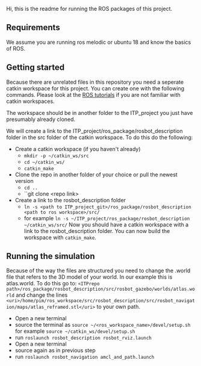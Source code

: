 Hi, this is the readme for running the ROS packages of this project.

## Requirements

We assume you are running ros melodic or ubuntu 18 and know the basics of ROS.

## Getting started

Because there are unrelated files in this repository you need a seperate catkin workspace for this project. You can create one with the following commands. Please look at the [ROS tutorials](http://wiki.ros.org/ROS/Tutorials) if you are not familiar with catkin workspaces.

The workspace should be in another folder to the ITP_project you just have presumably already cloned.

We will create a link to the ITP_project/ros_package/rosbot_description folder in the src folder of the catkin workspace. To do this do the following:

- Create a catkin workspace (if you haven't already)
    - ``mkdir -p ~/catkin_ws/src``
    - ``cd ~/catkin_ws/``
    - ``catkin_make``
- Clone the repo in another folder of your choice or pull the newest version
    - ``cd ..``
    - ``git clone \<repo link>
- Create a link to the rosbot_description folder
    - ``ln -s <path to ITP_project_git>/ros_package/rosbot_description <path to ros workspace>/src/``
    - for example ``ln -s ~/ITP_project/ros_package/rosbot_description ~/catkin_ws/src/``
Now you should have a catkin workspace with a link to the rosbot_description folder. You can now build the workspace with ``catkin_make``.  

## Running the simulation
Because of the way the files are structured you need to change the .world file that refers to the 3D model of your world. In our example this is atlas.world. To do this go to: ``<ITPrepo path>/ros_package/rosbot_description/src/rosbot_gazebo/worlds/atlas.world`` and change the lines 
``<uri>/home/pim/ros_workspace/src/rosbot_description/src/rosbot_navigation/maps/atlas_reframed.stl</uri>`` to your own path. 
- Open a new terminal 
- source the terminal as ``source ~/<ros_workspace_name>/devel/setup.sh 
`` for example ``source ~/catkin_ws/devel/setup.sh``
- run ``roslaunch rosbot_description rosbot_rviz.launch`` 
- Open a new terminal
- source again as in previous step
- run ``roslaunch rosbot_navigation amcl_and_path.launch``
